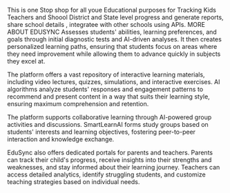 This is one Stop shop for all youe Educational purposes for Tracking Kids Teachers and Shoool District and State level progress and generate reports, share school details , integratee
with other schools using APIs.
MORE ABOUT EDUSYNC
Assesses students' abilities, learning preferences, and goals through initial diagnostic tests and AI-driven analyses. It then creates personalized learning paths, ensuring that students focus on areas where they need improvement while allowing them to advance quickly in subjects they excel at.

The platform offers a vast repository of interactive learning materials, including video lectures, quizzes, simulations, and interactive exercises. AI algorithms analyze students' responses and engagement patterns to recommend and present content in a way that suits their learning style, ensuring maximum comprehension and retention.

The platform supports collaborative learning through AI-powered group activities and discussions. SmartLearnAI forms study groups based on students' interests and learning objectives, fostering peer-to-peer interaction and knowledge exchange.

EduSync also offers dedicated portals for parents and teachers. Parents can track their child's progress, receive insights into their strengths and weaknesses, and stay informed about their learning journey. Teachers can access detailed analytics, identify struggling students, and customize teaching strategies based on individual needs.

